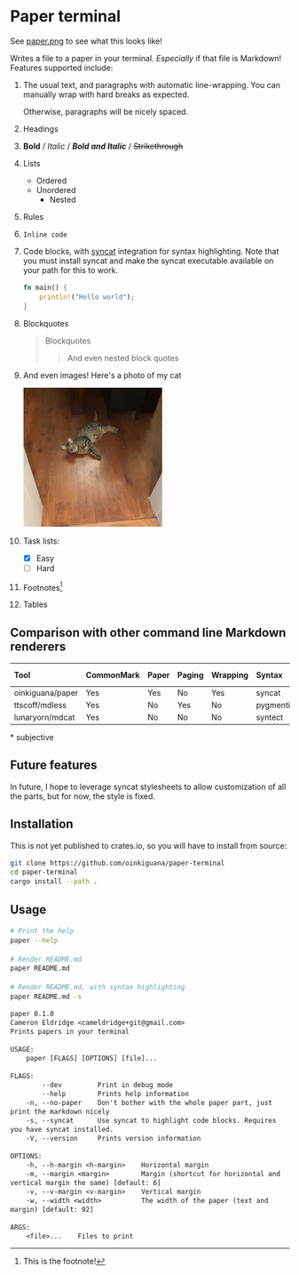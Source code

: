 [syncat]: https://github.com/oinkiguana/syncat

# Paper terminal

See [paper.png](./paper.png) to see what this looks like!

Writes a file to a paper in your terminal. *Especially* if that file is Markdown! Features supported
include:

1.  The usual text, and paragraphs with automatic line-wrapping. You can manually wrap with
    hard breaks as expected.

    Otherwise, paragraphs will be nicely spaced.
2.  Headings
3.  __Bold__ / *Italic* / *__Bold and Italic__* / ~~Strikethrough~~
4.  Lists
    *   Ordered
    *   Unordered
        *   Nested
5.  Rules
6.  `Inline code`
7.  Code blocks, with [syncat][] integration for syntax highlighting. Note that you must install
    syncat and make the syncat executable available on your path for this to work.
    ```rust
    fn main() {
        println!("Hello world");
    }
    ```
8.  Blockquotes

    >   Blockquotes
    >   >  And even nested block quotes

9.  And even images! Here's a photo of my cat

    ![My cat. His name is Cato](./cato.png)

10. Task lists:
    - [x] Easy
    - [ ] Hard
11. Footnotes[^ft]

    [^ft]: This is the footnote!

12. Tables

## Comparison with other command line Markdown renderers

| Tool             | CommonMark | Paper | Paging | Wrapping | Syntax     | Images    | Tables | Looks good\* |
| :--------------- | :--------- | :---- | :----- | :------- | :--------- | :-------- | :----- | :----------- |
| oinkiguana/paper | Yes        | Yes   | No     | Yes      | syncat     | Pixelated | Yes    | Yes          |
| ttscoff/mdless   | Yes        | No    | Yes    | No       | pygmentize | Sometimes | Yes    | No           |
| lunaryorn/mdcat  | Yes        | No    | No     | No       | syntect    | Sometimes | No     | No           |

\* subjective

## Future features

In future, I hope to leverage syncat stylesheets to allow customization of all the parts, but for now,
the style is fixed.

## Installation

This is not yet published to crates.io, so you will have to install from source:

```bash
git clone https://github.com/oinkiguana/paper-terminal
cd paper-terminal
cargo install --path .
```

## Usage

```bash
# Print the help
paper --help

# Render README.md
paper README.md

# Render README.md, with syntax highlighting
paper README.md -s
```

```
paper 0.1.0
Cameron Eldridge <cameldridge+git@gmail.com>
Prints papers in your terminal

USAGE:
    paper [FLAGS] [OPTIONS] [file]...

FLAGS:
        --dev         Print in debug mode
        --help        Prints help information
    -n, --no-paper    Don't bother with the whole paper part, just print the markdown nicely
    -s, --syncat      Use syncat to highlight code blocks. Requires you have syncat installed.
    -V, --version     Prints version information

OPTIONS:
    -h, --h-margin <h-margin>    Horizontal margin
    -m, --margin <margin>        Margin (shortcut for horizontal and vertical margin the same) [default: 6]
    -v, --v-margin <v-margin>    Vertical margin
    -w, --width <width>          The width of the paper (text and margin) [default: 92]

ARGS:
    <file>...    Files to print
```
